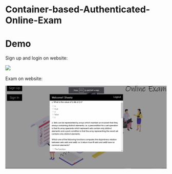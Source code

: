 # Container-based-Authenticated-Online-Exam

# Demo 

Sign up and login on website:

![](Demo/OnlineExamFRLogin.gif)

Exam on website:

![](Demo/OnlineExamFRExam.gif)


